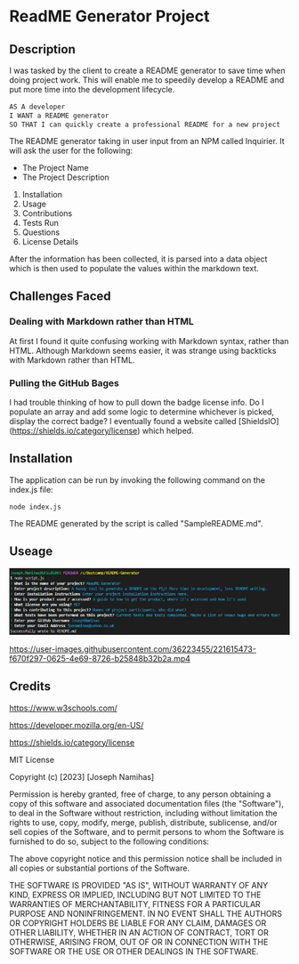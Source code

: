 # **ReadME Generator Project**

  ## **Description**

 I was tasked by the client to create a README generator to save time when doing project work. This will enable me to speedily develop a README and put more time into the development lifecycle. 

```
AS A developer
I WANT a README generator
SO THAT I can quickly create a professional README for a new project
```

The README generator taking in user input from an NPM called Inquirier. It will ask the user for the following:

- The Project Name
- The Project Description

1. Installation
2. Usage
3. Contributions
4. Tests Run
5. Questions
6. License Details

After the information has been collected, it is parsed into a data object which is then used to populate the values within the markdown text. 

## Challenges Faced

### Dealing with Markdown rather than HTML

At first I found it quite confusing working with Markdown syntax, rather than HTML. Although Markdown seems easier, it was strange using backticks with Markdown rather than HTML.

### Pulling the GitHub Bages

I had trouble thinking of how to pull down the badge license info. Do I populate an array and add some logic to determine whichever is picked, display the correct badge? I eventually found a website called [ShieldsIO] (https://shields.io/category/license) which helped.


## Installation

The application can be run by invoking the following command on the index.js file:

```
node index.js
```


The README generated by the script is called "SampleREADME.md".

## Useage

![Inquirer](/assets/Inquirer.PNG)

https://user-images.githubusercontent.com/36223455/221615473-f670f297-0625-4e69-8726-b25848b32b2a.mp4

## Credits

https://www.w3schools.com/

https://developer.mozilla.org/en-US/ 

https://shields.io/category/license

MIT License

Copyright (c) [2023] [Joseph Namihas]

Permission is hereby granted, free of charge, to any person obtaining a copy of this software and associated documentation files (the "Software"), to deal in the Software without restriction, including without limitation the rights to use, copy, modify, merge, publish, distribute, sublicense, and/or sell copies of the Software, and to permit persons to whom the Software is furnished to do so, subject to the following conditions:

The above copyright notice and this permission notice shall be included in all copies or substantial portions of the Software.

THE SOFTWARE IS PROVIDED "AS IS", WITHOUT WARRANTY OF ANY KIND, EXPRESS OR IMPLIED, INCLUDING BUT NOT LIMITED TO THE WARRANTIES OF MERCHANTABILITY, FITNESS FOR A PARTICULAR PURPOSE AND NONINFRINGEMENT. IN NO EVENT SHALL THE AUTHORS OR COPYRIGHT HOLDERS BE LIABLE FOR ANY CLAIM, DAMAGES OR OTHER LIABILITY, WHETHER IN AN ACTION OF CONTRACT, TORT OR OTHERWISE, ARISING FROM, OUT OF OR IN CONNECTION WITH THE SOFTWARE OR THE USE OR OTHER DEALINGS IN THE SOFTWARE.
